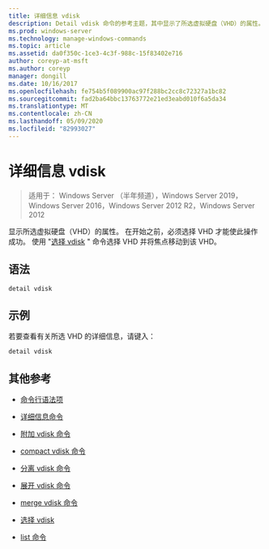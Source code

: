 ```yaml
---
title: 详细信息 vdisk
description: Detail vdisk 命令的参考主题，其中显示了所选虚拟硬盘（VHD）的属性。
ms.prod: windows-server
ms.technology: manage-windows-commands
ms.topic: article
ms.assetid: da0f350c-1ce3-4c3f-988c-15f83402e716
author: coreyp-at-msft
ms.author: coreyp
manager: dongill
ms.date: 10/16/2017
ms.openlocfilehash: fe754b5f089900ac97f288bc2cc8c72327a1bc82
ms.sourcegitcommit: fad2ba64bbc13763772e21ed3eabd010f6a5da34
ms.translationtype: MT
ms.contentlocale: zh-CN
ms.lasthandoff: 05/09/2020
ms.locfileid: "82993027"
---
```

# <a name="detail-vdisk"></a>详细信息 vdisk

> 适用于： Windows Server （半年频道），Windows Server 2019，Windows Server 2016，Windows Server 2012 R2，Windows Server 2012

显示所选虚拟硬盘（VHD）的属性。 在开始之前，必须选择 VHD 才能使此操作成功。 使用 "[选择 vdisk](select-vdisk.md) " 命令选择 VHD 并将焦点移动到该 VHD。

## <a name="syntax"></a>语法

```
detail vdisk
```

## <a name="examples"></a>示例

若要查看有关所选 VHD 的详细信息，请键入：

```
detail vdisk
```

## <a name="additional-references"></a>其他参考

- [命令行语法项](command-line-syntax-key.md)

- [详细信息命令](detail.md)

- [附加 vdisk 命令](attach-vdisk.md)

- [compact vdisk 命令](compact-vdisk.md)

- [分离 vdisk 命令](detach-vdisk.md)

- [展开 vdisk 命令](expand-vdisk.md)

- [merge vdisk 命令](merge-vdisk.md)

- [选择 vdisk](select-vdisk.md)

- [list 命令](list.md)
